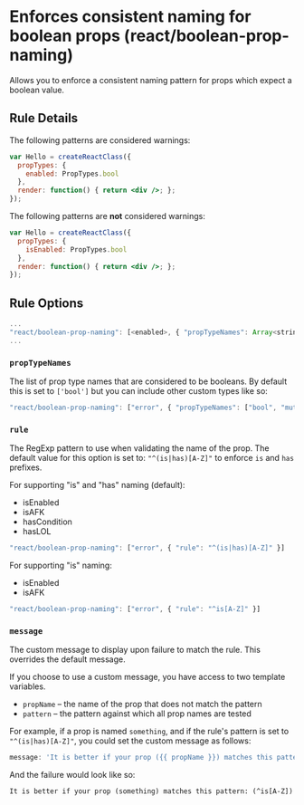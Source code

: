 # Enforces consistent naming for boolean props (react/boolean-prop-naming)

Allows you to enforce a consistent naming pattern for props which expect a boolean value.

## Rule Details

The following patterns are considered warnings:

```jsx
var Hello = createReactClass({
  propTypes: {
    enabled: PropTypes.bool
  },
  render: function() { return <div />; };
});
```

The following patterns are **not** considered warnings:

```jsx
var Hello = createReactClass({
  propTypes: {
    isEnabled: PropTypes.bool
  },
  render: function() { return <div />; };
});
```

## Rule Options

```js
...
"react/boolean-prop-naming": [<enabled>, { "propTypeNames": Array<string>, "rule": <string>, "message": <string> }]
...
```

### `propTypeNames`

The list of prop type names that are considered to be booleans. By default this is set to `['bool']` but you can include other custom types like so:

```jsx
"react/boolean-prop-naming": ["error", { "propTypeNames": ["bool", "mutuallyExclusiveTrueProps"] }]
```

### `rule`

The RegExp pattern to use when validating the name of the prop. The default value for this option is set to: `"^(is|has)[A-Z]"` to enforce `is` and `has` prefixes.

For supporting "is" and "has" naming (default):

- isEnabled
- isAFK
- hasCondition
- hasLOL

```jsx
"react/boolean-prop-naming": ["error", { "rule": "^(is|has)[A-Z]" }]
```

For supporting "is" naming:

- isEnabled
- isAFK

```jsx
"react/boolean-prop-naming": ["error", { "rule": "^is[A-Z]" }]
```

### `message`

The custom message to display upon failure to match the rule. This overrides the default message.

If you choose to use a custom message, you have access to two template variables.

* `propName` – the name of the prop that does not match the pattern
* `pattern` – the pattern against which all prop names are tested

For example, if a prop is named `something`, and if the rule's pattern is set to `"^(is|has)[A-Z]"`, you could set the custom message as follows:

```js
message: 'It is better if your prop ({{ propName }}) matches this pattern: ({{ pattern }})'
```

And the failure would look like so:

```
It is better if your prop (something) matches this pattern: (^is[A-Z])
```
